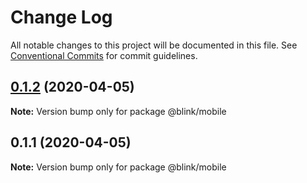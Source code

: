# Change Log

All notable changes to this project will be documented in this file.
See [Conventional Commits](https://conventionalcommits.org) for commit guidelines.

## [0.1.2](https://github.com/ascension/blink/compare/@blink/mobile@0.1.1...@blink/mobile@0.1.2) (2020-04-05)

**Note:** Version bump only for package @blink/mobile

## 0.1.1 (2020-04-05)

**Note:** Version bump only for package @blink/mobile
